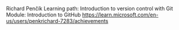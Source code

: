 Richard Penčík
Learning path: Introduction to version control with Git
Module: Introduction to GitHub
https://learn.microsoft.com/en-us/users/penkrichard-7283/achievements
